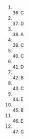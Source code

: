1. 36. C
2. 37. D
3. 38. A
4. 39. C
5. 40. C
6. 41. D
7. 42. B
8. 43. C
9. 44. E
10. 45. B
11. 46. E
12. 47. C